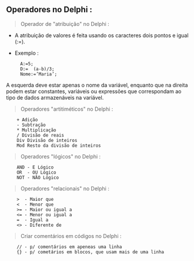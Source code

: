 Operadores no Delphi :
-----------------------


> Operador de "atribuição" no Delphi :


- A atribuição de valores é feita usando os caracteres  dois pontos e igual (:=).

- Exemplo : 

		A:=5;
		D:=  (a-b)/3;
		Nome:=’Maria’;

A esquerda deve estar apenas o nome da variável, enquanto que na direita podem estar constantes, variáveis ou expressões que correspondam ao tipo de dados armazenáveis na variável.


> Operadores "artitiméticos" no Delphi :


		+ Adição
		- Subtração
		* Multiplicação
		/ Divisão de reais
		Div Divisão de inteiros
		Mod Resto da divisão de inteiros

> Operadores "lógicos" no Delphi :


		AND - E Lógico
		OR  - OU Lógico
		NOT - NÃO Lógico


> Operadores "relacionais" no Delphi :


		>  - Maior que
		<  - Menor que
		>= - Maior ou igual a
		<= - Menor ou igual a
		=  - Igual a
		<> - Diferente de


> Criar comentários em códigos no Delphi :


		// - p/ comentários em apeneas uma linha
		{} - p/ cometários em blocos, que usam mais de uma linha


